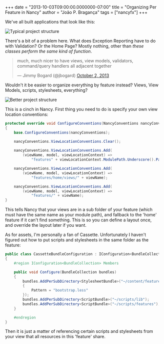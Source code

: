 +++
date = "2013-10-03T09:00:00.0000000-07:00"
title = "Organizing Per Feature in Nancy"
author = "João P. Bragança"
tags = ["nancyfx"]
+++

We've all built applications that look like this:

![Typical project structure](http://i.imgur.com/Wr9zcDZ.png "Typical project structure")

There's a bit of a problem here. What does Exception Reporting have to do with Validation? Or the Home Page? Mostly nothing, other than *these classes perform the same kind of function*.

<blockquote class="twitter-tweet"><p>much, much nicer to have views, view models, validators, command/query handlers all adjacent together</p>&mdash; Jimmy Bogard (@jbogard) <a href="https://twitter.com/jbogard/statuses/385406604243255296">October 2, 2013</a></blockquote>

Wouldn't it be easier to organize everything by feature instead? Views, View Models, scripts, stylesheets, everything?

![Better project structure](http://i.imgur.com/yV539vq.png "Better project structure")

This is a cinch in Nancy. First thing you need to do is specify your own view location conventions:

```csharp
protected override void ConfigureConventions(NancyConventions nancyConventions)
{
    base.ConfigureConventions(nancyConventions);

    nancyConventions.ViewLocationConventions.Clear();
    
    nancyConventions.ViewLocationConventions.Add(
        (viewName, model, viewLocationContext) =>
            "features" + viewLocationContext.ModulePath.Underscore().Pascalize() + "/views/" + viewName);

    nancyConventions.ViewLocationConventions.Add(
        (viewName, model, viewLocationContext) => 
            "features/home/views/" + viewName);

    nancyConventions.ViewLocationConventions.Add(
        (viewName, model, viewLocationContext) =>
            "features/" + viewName);
}
```

This tells Nancy that your views are in a sub folder of your feature (which must have the same name as your module path), and fallback to the 'home' feature if it can't find something. This is so you can define a layout once, and override the layout later if you want.

As for assets, I'm personally a fan of Cassette. Unfortunately I haven't figured out how to put scripts and stylesheets in the same folder as the feature:

```csharp
public class CassetteBundleConfiguration : IConfiguration<BundleCollection>
{
    #region IConfiguration<BundleCollection> Members

    public void Configure(BundleCollection bundles)
    {
        bundles.AddPerSubDirectory<StylesheetBundle>("~/content/features", new FileSearch
        {
            Pattern = "bootstrap.less"
        });
        bundles.AddPerSubDirectory<ScriptBundle>("~/scripts/lib");
        bundles.AddPerSubDirectory<ScriptBundle>("~/scripts/features");
    }

    #endregion
}
```

Then it is just a matter of referencing certain scripts and stylesheets from your view that all resources in this 'feature' share.